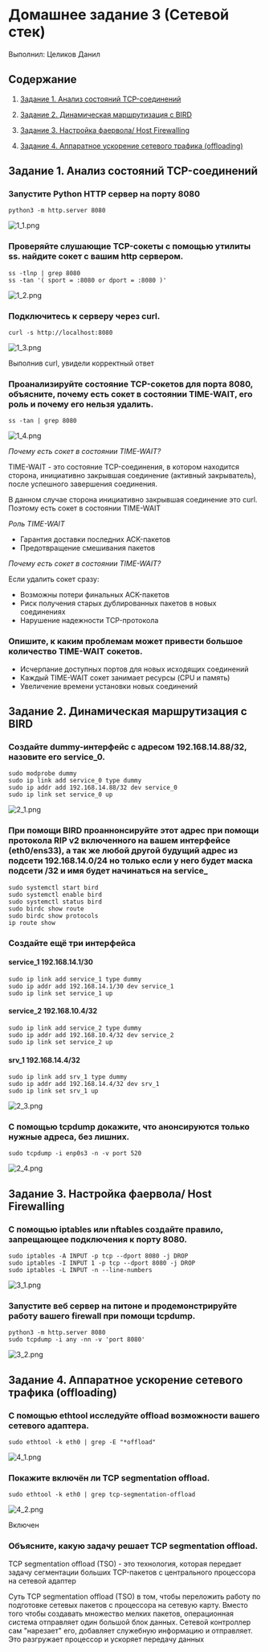 # Домашнее задание 3 (Сетевой стек)

Выполнил: Целиков Данил

## Содержание

1. [Задание 1. Анализ состояний TCP-соединений](#задание-1-анализ-состояний-tcp-соединений)

2. [Задание 2. Динамическая маршрутизация с BIRD](#задание-2-динамическая-маршрутизация-с-bird)

3. [Задание 3. Настройка фаервола/ Host Firewalling](#задание-3-настройка-фаервола-host-firewalling)

4. [Задание 4. Аппаратное ускорение сетевого трафика (offloading)](#задание-4-аппаратное-ускорение-сетевого-трафика-offloading)

## Задание 1. Анализ состояний TCP-соединений

### Запустите Python HTTP сервер на порту 8080

```shell
python3 -m http.server 8080
```

![1_1.png](images/1_1.png)

### Проверяйте слушающие TCP-сокеты с помощью утилиты ss. найдите сокет с вашим http сервером.

```shell
ss -tlnp | grep 8080
ss -tan '( sport = :8080 or dport = :8080 )'
```

![1_2.png](images/1_2.png)

### Подключитесь к серверу через curl.

```shell
curl -s http://localhost:8080
```

![1_3.png](images/1_3.png)

Выполнив curl, увидели корректный ответ

### Проанализируйте состояние TCP-сокетов для порта 8080, объясните, почему есть сокет в состоянии TIME-WAIT, его роль и почему его нельзя удалить.

```shell
ss -tan | grep 8080
```

![1_4.png](images/1_4.png)

*Почему есть сокет в состоянии TIME-WAIT?*

TIME-WAIT - это состояние TCP-соединения, в котором находится сторона, инициативно закрывшая соединение (активный
закрыватель), после успешного завершения соединения.

В данном случае сторона инициативно закрывшая соединение это curl. Поэтому есть сокет в состоянии TIME-WAIT

*Роль TIME-WAIT*

* Гарантия доставки последних ACK-пакетов
* Предотвращение смешивания пакетов

*Почему есть сокет в состоянии TIME-WAIT?*

Если удалить сокет сразу:

* Возможны потери финальных ACK-пакетов
* Риск получения старых дублированных пакетов в новых соединениях
* Нарушение надежности TCP-протокола

### Опишите, к каким проблемам может привести большое количество TIME-WAIT сокетов.

* Исчерпание доступных портов для новых исходящих соединений
* Каждый TIME-WAIT сокет занимает ресурсы (CPU и память)
* Увеличение времени установки новых соединений

## Задание 2. Динамическая маршрутизация с BIRD

### Создайте dummy-интерфейс с адресом 192.168.14.88/32, назовите его service_0.

```shell
sudo modprobe dummy
sudo ip link add service_0 type dummy
sudo ip addr add 192.168.14.88/32 dev service_0
sudo ip link set service_0 up
```

![2_1.png](images/2_1.png)

### При помощи BIRD проаннонсируйте этот адрес при помощи протокола RIP v2 включенного на вашем интерфейсе (eth0/ens33), а так же любой другой будущий адрес из подсети 192.168.14.0/24 но только если у него будет маска подсети /32 и имя будет начинаться на service_

```shell
sudo systemctl start bird
sudo systemctl enable bird
sudo systemctl status bird
sudo birdc show route
sudo birdc show protocols
ip route show
```

### Создайте ещё три интерфейса

#### service_1 192.168.14.1/30

```shell
sudo ip link add service_1 type dummy
sudo ip addr add 192.168.14.1/30 dev service_1
sudo ip link set service_1 up
```

#### service_2 192.168.10.4/32

```shell
sudo ip link add service_2 type dummy
sudo ip addr add 192.168.10.4/32 dev service_2
sudo ip link set service_2 up
```

#### srv_1 192.168.14.4/32

```shell
sudo ip link add srv_1 type dummy
sudo ip addr add 192.168.14.4/32 dev srv_1
sudo ip link set srv_1 up
```

![2_3.png](images/2_3.png)

### С помощью tcpdump докажите, что анонсируются только нужные адреса, без лишних.

```shell
sudo tcpdump -i enp0s3 -n -v port 520
```

![2_4.png](images/2_4.png)

## Задание 3. Настройка фаервола/ Host Firewalling

### С помощью iptables или nftables создайте правило, запрещающее подключения к порту 8080.

```shell
sudo iptables -A INPUT -p tcp --dport 8080 -j DROP
sudo iptables -I INPUT 1 -p tcp --dport 8080 -j DROP
sudo iptables -L INPUT -n --line-numbers
```

![3_1.png](images/3_1.png)

### Запустите веб сервер на питоне и продемонстрируйте работу вашего firewall при помощи tcpdump.

```shell
python3 -m http.server 8080
sudo tcpdump -i any -nn -v 'port 8080'
```

![3_2.png](images/3_2.png)

## Задание 4. Аппаратное ускорение сетевого трафика (offloading)

### С помощью ethtool исследуйте offload возможности вашего сетевого адаптера.

```shell
sudo ethtool -k eth0 | grep -E "*offload"
```

![4_1.png](images/4_1.png)

### Покажите включён ли TCP segmentation offload.

```shell
sudo ethtool -k eth0 | grep tcp-segmentation-offload
```

![4_2.png](images/4_2.png)

Включен

### Объясните, какую задачу решает TCP segmentation offload.

TCP segmentation offload (TSO) - это технология, которая передает задачу сегментации больших TCP-пакетов с центрального
процессора на сетевой адаптер

Суть TCP segmentation offload (TSO) в том, чтобы переложить работу по подготовке сетевых пакетов с процессора на сетевую
карту. Вместо того чтобы создавать множество мелких пакетов, операционная система отправляет один большой блок данных.
Сетевой контроллер сам "нарезает" его, добавляет служебную информацию и отправляет. Это разгружает процессор и ускоряет
передачу данных
